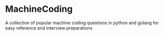 # MachineCoding
A collection of popular machine coding questions in python and golang for easy reference and interview preparations
